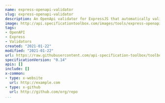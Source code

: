 ```yaml
---
name: express-openapi-validator
slug: express-openapi-validator
description: An OpenApi validator for ExpressJS that automatically validates API requests and responses using an OpenAPI 3 specification.
image: http://api.specificationtoolbox.com/images/tools/express-openapi-validator.png
tags:
- OpenAPI
- Express
- Validators
created: "2021-01-22"
modified: "2021-01-22"
url: https://raw.githubusercontent.com/api-specification-toolbox/toolbox/main/_tools/express-openapi-validator.md
specificationVersion: "0.14"
apis: []
include: []
x-common:
- type: x-website
  url: http://example.com
- type: x-github
  url: http://github.com/org/repo
...
```

